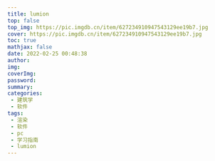 ```yaml
---
title: lumion
top: false
top_img: https://pic.imgdb.cn/item/627234910947543129ee19b7.jpg
cover: https://pic.imgdb.cn/item/627234910947543129ee19b7.jpg
toc: true
mathjax: false
date: 2022-02-25 00:48:38
author:
img:
coverImg:
password:
summary:
categories:
 - 建筑学
 - 软件
tags:
 - 渲染
 - 软件
 - pc
 - 学习指南
 - lumion
---
```


